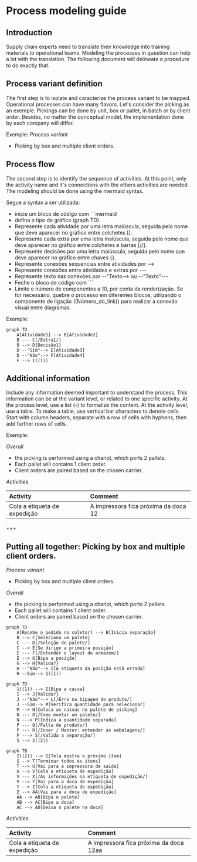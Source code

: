 <script src="https://cdn.jsdelivr.net/npm/mermaid/dist/mermaid.min.js"></script>

# Process modeling guide

## Introduction
Supply chain experts need to translate their knowledge into training materials to operational teams. Modeling the processes in question can help a lot with the translation. The 
following document will delineate a procedure to do exactly that.  

## Process variant definition
The first step is to isolate and caracterize the process variant to be mapped. Operational processes can have many flavors. Let's consider the picking as an exemple. Pickings can be done by unit, box or pallet, in batch or by client order. Besides, no matter the conceptual model, the implementation done by each company will differ.

Exemple:
*Process variant*  
- Picking by box and multiple client orders.

## Process flow
The second step is to identify the sequence of activities. At this point, only the activity name and it's connections with the others activities are needed. The modeling should be done using the mermaid syntax.

Segue a syntax a ser utilizada:  
- inicie um bloco de código com ```mermaid
- defina o tipo de gráfico (graph TD).
- Represente cada atividade por uma letra maiúscula, seguida pelo nome que deve aparecer no gráfico entre colchetes [].
- Represente cada extra por uma letra maiúscula, seguida pelo nome que deve aparecer no gráfico entre colchetes e barras [//].
- Represente decisões por uma letra maiúscula, seguida pelo nome que deve aparecer no gráfico entre chaves {}.
- Represente conexões sequencias entre atividades por -->
- Represente conexões entre atividades e extras por ---
- Represente texto nas conexões por --"Texto--> ou --"Texto"---
- Feche o bloco de código com ```
- Limite o número de componentes a 10, por conta da renderização. Se for necessário, quebre o processo em diferentes blocos, utilizando o componente de ligação ((Número_do_link)) para realizar a conexão visual entre diagramas.

Exemple:
```mermaid
graph TD
	A[Atividade1] --> B[Atividade2]
	B --- C[/Extra1/]
	B --> D{Decisão1}
	D --"Sim"--> E[Atividade3]
	D --"Não"--> F[Atividade4]
	F --> 1((1))
```

## Additional information
Include any information deemed important to understand the process. This information can be at the variant level, or related to one specific activity.
At the process level, use a list (-) to formalize the content. At the activity level, use a table. To make a table, use vertical bar characters to denote cells. Start with column headers, separate with a row of cells with hyphens, then add further rows of cells.

Exemple:

*Overall*
- the picking is performed using a chariot, which ports 2 pallets.
- Each pallet will contains 1 client order.
- Client orders are paired based on the chosen carrier.

*Activities*  

|Activity|Comment|
|:-------|:-------|
|Cola a etiqueta de expedição |A impressora fica próxima da doca 12 |

+++

## Putting all together: Picking by box and multiple client orders.

*Process variant*  
- Picking by box and multiple client orders.

*Overall*
- the picking is performed using a chariot, which ports 2 pallets.
- Each pallet will contains 1 client order.
- Client orders are paired based on the chosen carrier.

```mermaid
graph TD
	A[Recebe o pedido no coletor] --> B[Inicia separação]
	B --> C[Seleciona um palete]
	C --- D[/Seleção de palete/]
	C --> E[Se dirige a primeira posição]
	E --- F[/Entender o layout do armazem/]
	E --> G[Bipa a posição]
	G --> H{Valida?}
	H --"Não"--> I[A etiqueta da posição está errada]
	H --Sim--> 1((1))
```

```mermaid
graph TD
	1((1)) --> I[Bipa a caixa]
	I --> J{Valida?}
	J --"Não"--> L[/Erro na bipagem do produto/]
	J --Sim--> M[Verifica quantidade para selecionar]
	M --> N[Coloca as caixas no palete de picking]
	N --- O[/Como montar um palete/]
	N ---> P[Indica a quantidade separada]
	P --- Q[/Falta de produto/]
	P --- R[/Inner / Master: entender as embalagens/]
	P ---> S[/Valida a separação/]
	S --> 2((2))
```

```mermaid
graph TB
	2((2)) --> S[Tela mostra o próximo item]
	S --> T[Terminar todos os itens]
	T --> U[Vai para a impressora de saida]
	U --> V[Cola a etiqueta de expedição]
	V --- X[/As informações na etiqueta de expedição/]
	V --> Y[Vai para a doca de expedição]
	Y --> Z[Cola a etiqueta de expedição]
	Z --> AA[Vai para a doca de expedição]
	AA --> AB[Bipa o palete]
	AB --> AC[Bipa a doca]
	AC --> AD[Deixa o palete na doca]
```

*Activities*  

|Activity|Comment|
|:-------|:-------|
|Cola a etiqueta de expedição |A impressora fica próxima da doca 12aa |